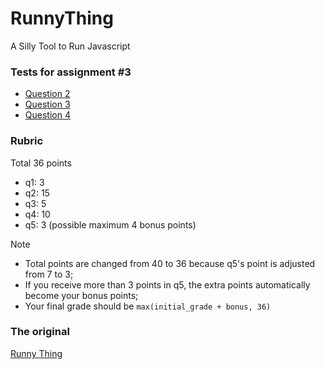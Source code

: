 # RunnyThing
A Silly Tool to Run Javascript

### Tests for assignment #3

- [Question 2](https://wukefe.github.io/RunnyThing/a3q2.html)
- [Question 3](https://wukefe.github.io/RunnyThing/a3q3.html)
- [Question 4](https://wukefe.github.io/RunnyThing/a3q4.html)

### Rubric

Total 36 points

  + q1: 3
  + q2: 15
  + q3: 5
  + q4: 10
  + q5: 3 (possible maximum 4 bonus points)

Note

- Total points are changed from 40 to 36 because q5's point is adjusted from 7 to 3;
- If you receive more than 3 points in q5, the extra points automatically become your bonus points;
- Your final grade should be `max(initial_grade + bonus, 36)`

### The original

[Runny Thing](https://fferreira.github.io/RunnyThing/evaluator.html "Run your code!")

